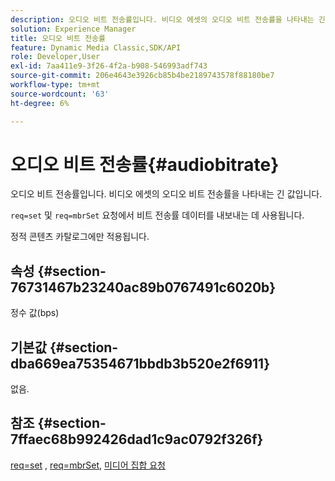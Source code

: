 ```yaml
---
description: 오디오 비트 전송률입니다. 비디오 에셋의 오디오 비트 전송률을 나타내는 긴 값입니다.
solution: Experience Manager
title: 오디오 비트 전송률
feature: Dynamic Media Classic,SDK/API
role: Developer,User
exl-id: 7aa411e9-3f26-4f2a-b908-546993adf743
source-git-commit: 206e4643e3926cb85b4be2189743578f88180be7
workflow-type: tm+mt
source-wordcount: '63'
ht-degree: 6%

---
```


# 오디오 비트 전송률{#audiobitrate}

오디오 비트 전송률입니다. 비디오 에셋의 오디오 비트 전송률을 나타내는 긴 값입니다.

`req=set` 및 `req=mbrSet` 요청에서 비트 전송률 데이터를 내보내는 데 사용됩니다.

정적 콘텐츠 카탈로그에만 적용됩니다.

## 속성 {#section-76731467b23240ac89b0767491c6020b}

정수 값(bps)

## 기본값 {#section-dba669ea75354671bbdb3b520e2f6911}

없음.

## 참조 {#section-7ffaec68b992426dad1c9ac0792f326f}

[req=set](../../../../../is-api/http-ref/image-serving-api-ref/c-http-protocol-reference/c-command-reference/r-req/r-set.md#reference-2cac1a03eaf44a7986e18f2898384f98) , [req=mbrSet](../../../../../is-api/http-ref/image-serving-api-ref/c-http-protocol-reference/c-command-reference/r-req/r-mbrset.md#reference-603d75babde74508a878c27bd4cced73), [미디어 집합 요청](../../../../../is-api/http-ref/image-serving-api-ref/c-http-protocol-reference/c-syntax-and-features/r-media-set-requests.md#reference-f2f2aa11208b47609fe17848d3b86a0b)
